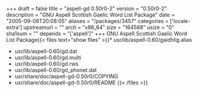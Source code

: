 +++
draft = false
title = "aspell-gd 0.50r0-2"
version = "0.50r0-2"
description = "GNU Aspell Scottish Gaelic Word List Package"
date = "2005-09-08T20:08:05"
aliases = "/packages/3457"
categories = ['locale-extra']
upstreamurl = ""
arch = "x86_64"
size = "164588"
usize = "0"
sha1sum = ""
depends = "['aspell']"
+++
GNU Aspell Scottish Gaelic Word List Package{{< files text="show files" >}}* usr/lib/aspell-0.60/gaidhlig.alias
* usr/lib/aspell-0.60/gd.dat
* usr/lib/aspell-0.60/gd.multi
* usr/lib/aspell-0.60/gd.rws
* usr/lib/aspell-0.60/gd_phonet.dat
* usr/share/doc/aspell-gd-0.50r0/COPYING
* usr/share/doc/aspell-gd-0.50r0/README
{{< /files >}}